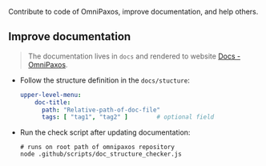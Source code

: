 Contribute to code of OmniPaxos, improve documentation, and help others.

## Improve documentation

> The documentation lives in `docs` and rendered to website [Docs - OmniPaxos](https://omnipaxos.com/docs/).

- Follow the structure definition in the `docs/stucture`:

  ```yaml
  upper-level-menu:
      doc-title:
      	path: "Relative-path-of-doc-file"
      	tags: [ "tag1", "tag2" ]	    # optional field
  ```

- Run the check script after updating documentation:

  ```shell
  # runs on root path of omnipaxos repository
  node .github/scripts/doc_structure_checker.js
  ```

  

  

